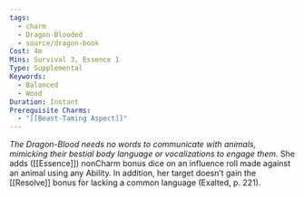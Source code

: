 ```yaml
---
tags:
  - charm
  - Dragon-Blooded
  - source/dragon-book
Cost: 4m
Mins: Survival 3, Essence 1
Type: Supplemental
Keywords:
  - Balanced
  - Wood
Duration: Instant
Prerequisite Charms:
  - "[[Beast-Taming Aspect]]"
---
```

*The Dragon-Blood needs no words to communicate with animals, mimicking their bestial body language or vocalizations to engage them.*
She adds ([[Essence]]) nonCharm bonus dice on an influence roll made against an animal using any Ability. In addition, her target doesn’t gain the [[Resolve]] bonus for lacking a common language (Exalted, p. 221).